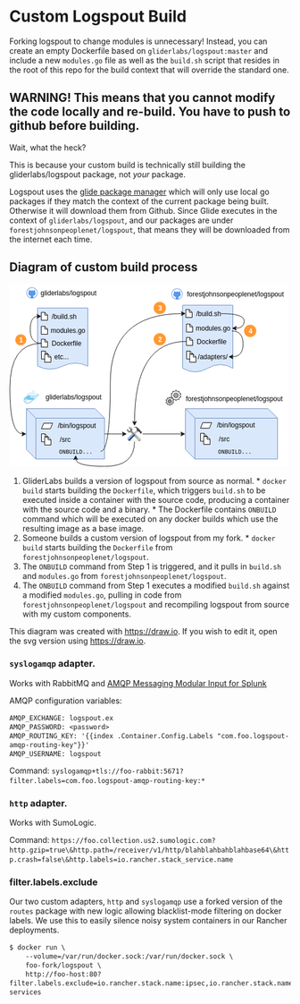 # Custom Logspout Build

Forking logspout to change modules is unnecessary! Instead, you can create an
empty Dockerfile based on `gliderlabs/logspout:master` and include a new
`modules.go` file as well as the `build.sh` script that resides in the root of
this repo for the build context that will override the standard one.

## WARNING! This means that you cannot modify the code locally and re-build. You have to push to github before building.

Wait, what the heck?

This is because your custom build is technically still building the gliderlabs/logspout package, not *your* package.

Logspout uses the [glide package manager](https://github.com/Masterminds/glide) which will only use local go packages if they match the context of the current package being built. Otherwise it will download them from Github.  Since Glide executes in the context of `gliderlabs/logspout`, and our packages are under `forestjohnsonpeoplenet/logspout`, that means they will be downloaded from the internet each time.

## Diagram of custom build process

![build diagram](build.png)

  1. GliderLabs builds a version of logspout from source as normal.
    * `docker build` starts building the `Dockerfile`, which triggers `build.sh` to be executed inside a container with the source code, producing a container with the source code and a binary.
    * The Dockerfile contains `ONBUILD` command which will be executed on any docker builds which use the resulting image as a base image.
  2. Someone builds a custom version of logspout from my fork.
    * `docker build` starts building the `Dockerfile` from `forestjohnsonpeoplenet/logspout`.
  3. The `ONBUILD` command from Step 1 is triggered, and it pulls in `build.sh` and `modules.go` from `forestjohnsonpeoplenet/logspout`.
  4. The `ONBUILD` command from Step 1 executes a modified `build.sh` against a modified `modules.go`, pulling in code from `forestjohnsonpeoplenet/logspout` and recompiling logspout from source with my custom components.

This diagram was created with https://draw.io. If you wish to edit it, open the svg version using https://draw.io.

### `syslogamqp` adapter.

Works with RabbitMQ and [AMQP Messaging Modular Input for Splunk](https://splunkbase.splunk.com/app/1812/)

AMQP configuration variables:

```
AMQP_EXCHANGE: logspout.ex
AMQP_PASSWORD: <password>
AMQP_ROUTING_KEY: '{{index .Container.Config.Labels "com.foo.logspout-amqp-routing-key"}}'
AMQP_USERNAME: logspout
```

Command: `syslogamqp+tls://foo-rabbit:5671?filter.labels=com.foo.logspout-amqp-routing-key:*`

### `http` adapter.

Works with SumoLogic.

Command: `https://foo.collection.us2.sumologic.com?http.gzip=true\&http.path=/receiver/v1/http/blahblahbahblahbase64\&http.crash=false\&http.labels=io.rancher.stack_service.name`

### filter.labels.exclude

Our two custom adapters, `http` and `syslogamqp` use a forked version of the `routes` package with new logic allowing blacklist-mode filtering on docker labels. We use this to easily silence noisy system containers in our Rancher deployments.

	$ docker run \
		--volume=/var/run/docker.sock:/var/run/docker.sock \
		foo-fork/logspout \
		http://foo-host:80?filter.labels.exclude=io.rancher.stack.name:ipsec,io.rancher.stack.name:network-services
